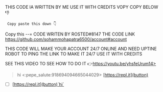 THIS CODE IA WRITTEN BY ME USE IT WITH CREDITS VOPY COPY BELOW 👎

     Copy paste this down 👇
   
Copy this --= CODE WRITEN BY ROSTED#8147 THE CODE LINK https://github.com/sohammohapatra6500/account#account

THIS CODE WILL MAKE YOUR ACCOUNT 24/7 ONLINE AND NEED UPTINE ROBOT TO PING THE LINK TO MAKE IT 24/7
USE IT WITH CREDITS

SEE THIS VIDEO TO SEE HOW TO DO IT 👉https://youtu.be/yhsfeUrum14>
> hi
<:pepe_salute:918694094665044029>
[https://repl.it](button)
- [ ] [https://repl.it](button)`hi`
